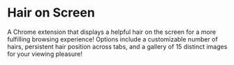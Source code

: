 # Hair on Screen

A Chrome extension that displays a helpful hair on the screen for a more fulfilling browsing experience! Options include a customizable number of hairs, persistent hair position across tabs, and a gallery of 15 distinct images for your viewing pleasure!